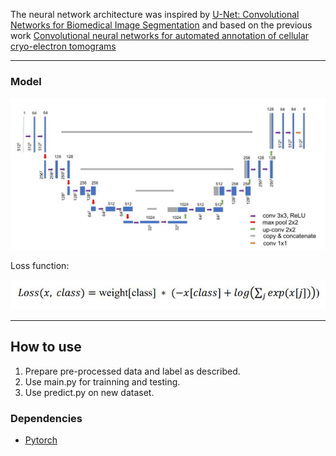 
The neural network architecture was inspired by [U-Net: Convolutional Networks for Biomedical Image Segmentation](http://lmb.informatik.uni-freiburg.de/people/ronneber/u-net/) and based on the previous work [Convolutional neural networks for automated annotation of cellular cryo-electron tomograms](https://www.nature.com/articles/nmeth.4405)

---


### Model

![model.jpg](model.jpg)

Loss function:

![loss.jpg](loss.JPG)

---

## How to use
1. Prepare pre-processed data and label as described.
2. Use main.py for trainning and testing.
3. Use predict.py on new dataset.

### Dependencies

- [Pytorch](https://pytorch.org/)
